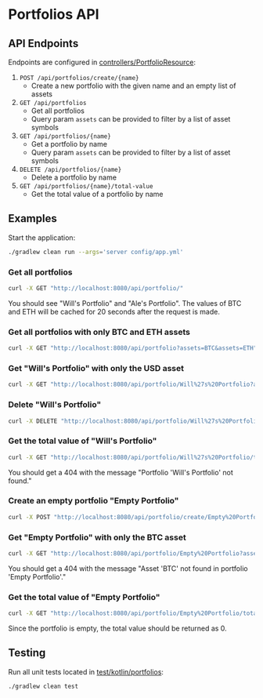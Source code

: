 # Portfolios API

## API Endpoints

Endpoints are configured in [controllers/PortfolioResource](app/src/main/kotlin/portfolios/controllers/PortfolioResource.kt):

1. `POST /api/portfolios/create/{name}`
   - Create a new portfolio with the given name and an empty list of assets
2. `GET /api/portfolios`
   - Get all portfolios
   - Query param `assets` can be provided to filter by a list of asset symbols
4. `GET /api/portfolios/{name}`
   - Get a portfolio by name
   - Query param `assets` can be provided to filter by a list of asset symbols
5. `DELETE /api/portfolios/{name}`
   - Delete a portfolio by name
6. `GET /api/portfolios/{name}/total-value`
   - Get the total value of a portfolio by name

## Examples

Start the application:

```bash
./gradlew clean run --args='server config/app.yml'
```

### Get all portfolios

```bash
curl -X GET "http://localhost:8080/api/portfolio/"
```

You should see "Will's Portfolio" and "Ale's Portfolio". 
The values of BTC and ETH will be cached for 20 seconds after the request is made.

### Get all portfolios with only BTC and ETH assets

```bash
curl -X GET "http://localhost:8080/api/portfolio?assets=BTC&assets=ETH"
```

### Get "Will's Portfolio" with only the USD asset

```bash
curl -X GET "http://localhost:8080/api/portfolio/Will%27s%20Portfolio?assets=USD"
```

### Delete "Will's Portfolio"

```bash
curl -X DELETE "http://localhost:8080/api/portfolio/Will%27s%20Portfolio"
```

### Get the total value of "Will's Portfolio"

```bash
curl -X GET "http://localhost:8080/api/portfolio/Will%27s%20Portfolio/total-value"
```

You should get a 404 with the message "Portfolio 'Will's Portfolio' not found."

### Create an empty portfolio "Empty Portfolio"

```bash
curl -X POST "http://localhost:8080/api/portfolio/create/Empty%20Portfolio"
```

### Get "Empty Portfolio" with only the BTC asset

```bash
curl -X GET "http://localhost:8080/api/portfolio/Empty%20Portfolio?assets=BTC"
```

You should get a 404 with the message "Asset 'BTC' not found in portfolio 'Empty Portfolio'."

### Get the total value of "Empty Portfolio"

```bash
curl -X GET "http://localhost:8080/api/portfolio/Empty%20Portfolio/total-value"
```

Since the portfolio is empty, the total value should be returned as 0.

## Testing

Run all unit tests located in [test/kotlin/portfolios](app/src/test/kotlin/portfolios):


```bash
./gradlew clean test
```